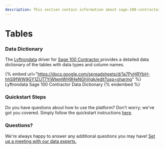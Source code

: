 ```yaml
---
description: This section contain information about sage-100-contractor connector tables information
---
```


# Tables

### Data Dictionary

The [Lyftrondata](https://www.lyftrondata.com/) driver for [Sage 100 Contractor](https://www.lyftrondata.com/integration/sage-100-contractor/)[ ](https://www.lyftrondata.com/integration/sage-100-contractor/)provides a detailed data dictionary of the tables with data types and column names.

{% embed url="https://docs.google.com/spreadsheets/d/1a7PyHRYbH-hhS9fWW9GY1ZUT7YiWtemWH9HeNGhVjqk/edit?usp=sharing" %}
Lyftrondata Sage 100 Contractor Data Dictionary
{% endembed %}

### Quickstart Steps

Do you have questions about how to use the platform? Don't worry; we've got you covered. Simply follow the quickstart instructions [here](../../../../quickstart-steps.md).

### Questions? <a href="#questions" id="questions"></a>

We're always happy to answer any additional questions you may have! [Set up a meeting with our data experts.](https://www.lyftrondata.com/book-a-meeting/)

